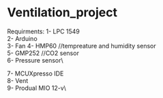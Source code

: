 # Ventilation_project

Requirments:
1- LPC 1549\
2- Arduino\
3- Fan
4- HMP60                      //tempreature and humidity sensor\
5- GMP252                      //CO2 sensor\
6- Pressure sensor\




7- MCUXpresso IDE\
8- Vent\
9- Produal MIO 12-v\

